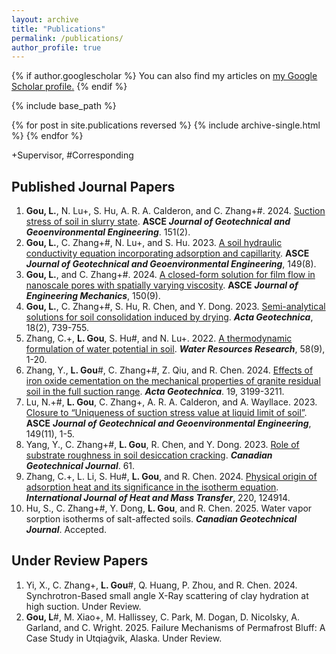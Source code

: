 ```yaml
---
layout: archive
title: "Publications"
permalink: /publications/
author_profile: true
---
```


{% if author.googlescholar %}
  You can also find my articles on <u><a href="{{author.googlescholar}}">my Google Scholar profile</a>.</u>
{% endif %}

{% include base_path %}

{% for post in site.publications reversed %}
  {% include archive-single.html %}
{% endfor %}

+Supervisor, #Corresponding

## Published Journal Papers
1. **Gou, L.**, N. Lu+, S. Hu, A. R. A. Calderon, and C. Zhang+#. 2024. [Suction stress of soil in slurry state](https://ascelibrary.org/doi/full/10.1061/JGGEFK.GTENG-12758?af=R). **ASCE** ***Journal of Geotechnical and Geoenvironmental Engineering***. 151(2).
2. **Gou, L.**, C. Zhang+#, N. Lu+, and S. Hu. 2023. [A soil hydraulic conductivity equation incorporating adsorption and
capillarity](https://doi.org/10.1061/JGGEFK.GTENG-11388). **ASCE** ***Journal of Geotechnical and Geoenvironmental Engineering***, 149(8).
3. **Gou, L.**, and C. Zhang+#. 2024. [A closed-form solution for film flow in nanoscale pores with spatially varying
viscosity](https://doi.org/10.1061/JENMDT.EMENG-7648). **ASCE** ***Journal of Engineering Mechanics***, 150(9).
4. **Gou, L.**, C. Zhang+#, S. Hu, R. Chen, and Y. Dong. 2023. [Semi-analytical solutions for soil consolidation induced by drying](https://doi.org/10.1007/s11440-022-01623-4). ***Acta Geotechnica***, 18(2), 739-755.
5. Zhang, C.+, **L. Gou**, S. Hu#, and N. Lu+. 2022. [A thermodynamic formulation of water potential in soil](https://doi.org/10.1029/2022WR032369). ***Water Resources Research***, 58(9), 1-20.
6. Zhang, Y., **L. Gou**#, C. Zhang+#, Z. Qiu, and R. Chen. 2024. [Effects of iron oxide cementation on the mechanical
properties of granite residual soil in the full suction range](https://link.springer.com/article/10.1007/s11440-023-02215-6). ***Acta Geotechnica***. 19, 3199-3211.
7. Lu, N.+#, **L. Gou**, C. Zhang+, A. R. A. Calderon, and A. Wayllace. 2023. [Closure to “Uniqueness of suction stress value at liquid limit of soil”](https://doi.org/10.1061/JGGEFK.GTENG-11798). **ASCE** ***Journal of Geotechnical and Geoenvironmental Engineering***, 149(11), 1-5.
8. Yang, Y., C. Zhang+#, **L. Gou**, R. Chen, and Y. Dong. 2023. [Role of substrate roughness in soil desiccation cracking](https://cdnsciencepub.com/doi/abs/10.1139/cgj-2023-0638). ***Canadian Geotechnical Journal***. 61.
10. Zhang, C.+, L. Li,  S. Hu#, **L. Gou**, and R. Chen. 2024. [Physical origin of adsorption heat and its significance in the isotherm equation](https://www.sciencedirect.com/science/article/pii/S0017931023010591). ***International Journal of Heat and Mass Transfer***, 220, 124914.
11. Hu, S., C. Zhang+#, Y. Dong, **L. Gou**, and R. Chen. 2025. Water vapor sorption isotherms of salt-affected soils. ***Canadian Geotechnical Journal***. Accepted.

## Under Review Papers
1. Yi, X., C. Zhang+, **L. Gou**#, Q. Huang, P. Zhou, and R. Chen. 2024. Synchrotron-Based small angle X-Ray scattering of clay hydration at high suction. Under Review.
2. **Gou, L**#, M. Xiao+, M. Hallissey, C. Park, M. Dogan, D. Nicolsky, A. Garland, and C. Wright. 2025. Failure Mechanisms of Permafrost Bluff: A Case Study in Utqiaġvik, Alaska. Under Review.
